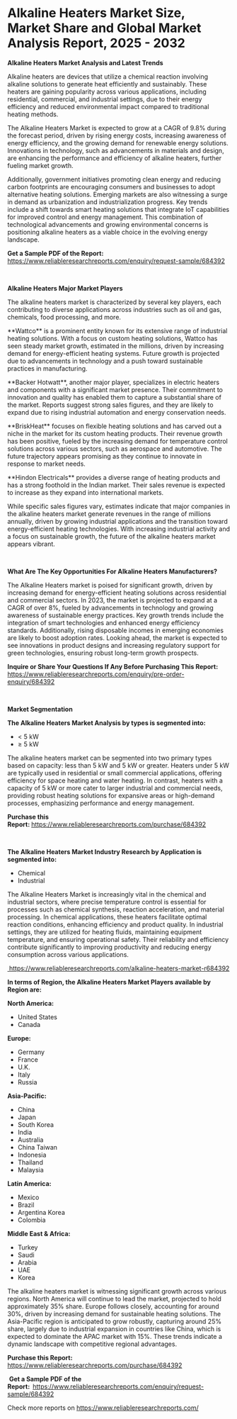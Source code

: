 <p><h1>Alkaline Heaters Market Size, Market Share and Global Market Analysis Report, 2025 - 2032</h1></p><p><strong>Alkaline Heaters Market Analysis and Latest Trends</strong></p>
<p><p>Alkaline heaters are devices that utilize a chemical reaction involving alkaline solutions to generate heat efficiently and sustainably. These heaters are gaining popularity across various applications, including residential, commercial, and industrial settings, due to their energy efficiency and reduced environmental impact compared to traditional heating methods. </p><p>The Alkaline Heaters Market is expected to grow at a CAGR of 9.8% during the forecast period, driven by rising energy costs, increasing awareness of energy efficiency, and the growing demand for renewable energy solutions. Innovations in technology, such as advancements in materials and design, are enhancing the performance and efficiency of alkaline heaters, further fueling market growth. </p><p>Additionally, government initiatives promoting clean energy and reducing carbon footprints are encouraging consumers and businesses to adopt alternative heating solutions. Emerging markets are also witnessing a surge in demand as urbanization and industrialization progress. Key trends include a shift towards smart heating solutions that integrate IoT capabilities for improved control and energy management. This combination of technological advancements and growing environmental concerns is positioning alkaline heaters as a viable choice in the evolving energy landscape.</p></p>
<p><strong>Get a Sample PDF of the Report:&nbsp;</strong> <a href="https://www.reliableresearchreports.com/enquiry/request-sample/684392?utm_campaign=2626&utm_medium=2&utm_source=Github&utm_content=ia&utm_term=21022025&utm_id=alkaline-heaters">https://www.reliableresearchreports.com/enquiry/request-sample/684392</a></p>
<p>&nbsp;</p>
<p><strong>Alkaline Heaters Major Market Players</strong></p>
<p><p>The alkaline heaters market is characterized by several key players, each contributing to diverse applications across industries such as oil and gas, chemicals, food processing, and more. </p><p>**Wattco** is a prominent entity known for its extensive range of industrial heating solutions. With a focus on custom heating solutions, Wattco has seen steady market growth, estimated in the millions, driven by increasing demand for energy-efficient heating systems. Future growth is projected due to advancements in technology and a push toward sustainable practices in manufacturing.</p><p>**Backer Hotwatt**, another major player, specializes in electric heaters and components with a significant market presence. Their commitment to innovation and quality has enabled them to capture a substantial share of the market. Reports suggest strong sales figures, and they are likely to expand due to rising industrial automation and energy conservation needs.</p><p>**BriskHeat** focuses on flexible heating solutions and has carved out a niche in the market for its custom heating products. Their revenue growth has been positive, fueled by the increasing demand for temperature control solutions across various sectors, such as aerospace and automotive. The future trajectory appears promising as they continue to innovate in response to market needs.</p><p>**Hindon Electricals** provides a diverse range of heating products and has a strong foothold in the Indian market. Their sales revenue is expected to increase as they expand into international markets. </p><p>While specific sales figures vary, estimates indicate that major companies in the alkaline heaters market generate revenues in the range of millions annually, driven by growing industrial applications and the transition toward energy-efficient heating technologies. With increasing industrial activity and a focus on sustainable growth, the future of the alkaline heaters market appears vibrant.</p></p>
<p>&nbsp;</p>
<p><strong>What Are The Key Opportunities For Alkaline Heaters Manufacturers?</strong></p>
<p><p>The Alkaline Heaters market is poised for significant growth, driven by increasing demand for energy-efficient heating solutions across residential and commercial sectors. In 2023, the market is projected to expand at a CAGR of over 8%, fueled by advancements in technology and growing awareness of sustainable energy practices. Key growth trends include the integration of smart technologies and enhanced energy efficiency standards. Additionally, rising disposable incomes in emerging economies are likely to boost adoption rates. Looking ahead, the market is expected to see innovations in product designs and increasing regulatory support for green technologies, ensuring robust long-term growth prospects.</p></p>
<p><strong>Inquire or Share Your Questions If Any Before Purchasing This Report:</strong> <a href="https://www.reliableresearchreports.com/enquiry/pre-order-enquiry/684392?utm_campaign=2626&utm_medium=2&utm_source=Github&utm_content=ia&utm_term=21022025&utm_id=alkaline-heaters">https://www.reliableresearchreports.com/enquiry/pre-order-enquiry/684392</a></p>
<p>&nbsp;</p>
<p><strong>Market Segmentation</strong></p>
<p><strong>The Alkaline Heaters Market Analysis by types is segmented into:</strong></p>
<p><ul><li>< 5 kW</li><li>≥ 5 kW</li></ul></p>
<p><p>The alkaline heaters market can be segmented into two primary types based on capacity: less than 5 kW and 5 kW or greater. Heaters under 5 kW are typically used in residential or small commercial applications, offering efficiency for space heating and water heating. In contrast, heaters with a capacity of 5 kW or more cater to larger industrial and commercial needs, providing robust heating solutions for expansive areas or high-demand processes, emphasizing performance and energy management.</p></p>
<p><strong>Purchase this Report:&nbsp;</strong><a href="https://www.reliableresearchreports.com/purchase/684392?utm_campaign=2626&utm_medium=2&utm_source=Github&utm_content=ia&utm_term=21022025&utm_id=alkaline-heaters">https://www.reliableresearchreports.com/purchase/684392</a></p>
<p>&nbsp;</p>
<p><strong>The Alkaline Heaters Market Industry Research by Application is segmented into:</strong></p>
<p><ul><li>Chemical</li><li>Industrial</li></ul></p>
<p><p>The Alkaline Heaters Market is increasingly vital in the chemical and industrial sectors, where precise temperature control is essential for processes such as chemical synthesis, reaction acceleration, and material processing. In chemical applications, these heaters facilitate optimal reaction conditions, enhancing efficiency and product quality. In industrial settings, they are utilized for heating fluids, maintaining equipment temperature, and ensuring operational safety. Their reliability and efficiency contribute significantly to improving productivity and reducing energy consumption across various applications.</p></p>
<p><a href="https://www.reliableresearchreports.com/alkaline-heaters-market-r684392?utm_campaign=2626&utm_medium=2&utm_source=Github&utm_content=ia&utm_term=21022025&utm_id=alkaline-heaters">&nbsp;https://www.reliableresearchreports.com/alkaline-heaters-market-r684392</a></p>
<p><strong>In terms of Region, the Alkaline Heaters Market Players available by Region are:</strong></p>
<p>
    <p> <strong> North America: </strong>
        <ul>
            <li>United States</li>
            <li>Canada</li>
        </ul>
        </p> 
    <p> <strong> Europe: </strong>
        <ul>
            <li>Germany</li>
            <li>France</li>
            <li>U.K.</li>
            <li>Italy</li>
            <li>Russia</li>
        </ul>
        </p> 
    <p> <strong> Asia-Pacific: </strong>
        <ul>
            <li>China</li>
            <li>Japan</li>
            <li>South Korea</li>
            <li>India</li>
            <li>Australia</li>
            <li>China Taiwan</li>
            <li>Indonesia</li>
            <li>Thailand</li>
            <li>Malaysia</li>
        </ul>
        </p> 
    <p> <strong> Latin America: </strong>
        <ul>
            <li>Mexico</li>
            <li>Brazil</li>
            <li>Argentina Korea</li>
            <li>Colombia</li>
        </ul>
        </p> 
    <p> <strong> Middle East & Africa: </strong>
        <ul>
            <li>Turkey</li>
            <li>Saudi</li>
            <li>Arabia</li>
            <li>UAE</li>
            <li>Korea</li>
        </ul>
    </p>
    </p>
<p><p>The alkaline heaters market is witnessing significant growth across various regions. North America will continue to lead the market, projected to hold approximately 35% share. Europe follows closely, accounting for around 30%, driven by increasing demand for sustainable heating solutions. The Asia-Pacific region is anticipated to grow robustly, capturing around 25% share, largely due to industrial expansion in countries like China, which is expected to dominate the APAC market with 15%. These trends indicate a dynamic landscape with competitive regional advantages.</p></p>
<p><strong>Purchase this Report: </strong><a href="https://www.reliableresearchreports.com/purchase/684392?utm_campaign=2626&utm_medium=2&utm_source=Github&utm_content=ia&utm_term=21022025&utm_id=alkaline-heaters">https://www.reliableresearchreports.com/purchase/684392</a></p>
<p>&nbsp;<strong>Get a Sample PDF of the Report:&nbsp;&nbsp;</strong><a href="https://www.reliableresearchreports.com/enquiry/request-sample/684392?utm_campaign=2626&utm_medium=2&utm_source=Github&utm_content=ia&utm_term=21022025&utm_id=alkaline-heaters">https://www.reliableresearchreports.com/enquiry/request-sample/684392</a></p>
<p><strong></strong></p>
<p>Check more reports on <a href="https://www.reliableresearchreports.com/?utm_campaign=2626&utm_medium=2&utm_source=Github&utm_content=ia&utm_term=21022025&utm_id=alkaline-heaters">https://www.reliableresearchreports.com/</a></p>